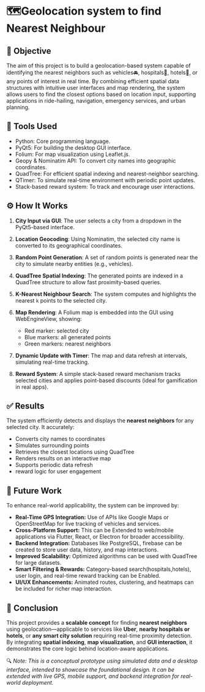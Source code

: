 # 🗺️Geolocation system to find Nearest Neighbour

## 🎯 Objective

The aim of this project is to build a geolocation-based system capable of identifying the nearest neighbors such as vehicles🚘, hospitals🏥, hotels🏨, or any points of interest in real time.
By combining efficient spatial data structures with intuitive user interfaces and map rendering, the system allows users to find the closest options based on location input, supporting applications in ride-hailing, navigation, emergency services, and urban planning.

## 🧰 Tools Used

* Python: Core programming language.
* PyQt5: For building the desktop GUI interface.
* Folium: For map visualization using Leaflet.js.
* Geopy & Nominatim API: To convert city names into geographic coordinates.
* QuadTree: For efficient spatial indexing and nearest-neighbor searching.
* QTimer: To simulate real-time environment with periodic point updates.
* Stack-based reward system: To track and encourage user interactions.



## ⚙️ How It Works

1. **City Input via GUI**:
   The user selects a city from a dropdown in the PyQt5-based interface.

2. **Location Geocoding**:
   Using Nominatim, the selected city name is converted to its geographical coordinates.

3. **Random Point Generation**:
   A set of random points is generated near the city to simulate nearby entities (e.g., vehicles).

4. **QuadTree Spatial Indexing**:
   The generated points are indexed in a QuadTree structure to allow fast proximity-based queries.

5. **K-Nearest Neighbour Search**:
   The system computes and highlights the nearest `k` points to the selected city.

6. **Map Rendering**:
   A Folium map is embedded into the GUI using WebEngineView, showing:

   * Red marker: selected city
   * Blue markers: all generated points
   * Green markers: nearest neighbors

7. **Dynamic Update with Timer**:
   The map and data refresh at intervals, simulating real-time tracking.

8. **Reward System**:
   A simple stack-based reward mechanism tracks selected cities and applies point-based discounts (ideal for gamification in real apps).



## ✅ Results

The system efficiently detects and displays the **nearest neighbors** for any selected city. It accurately:

* Converts city names to coordinates
* Simulates surrounding points
* Retrieves the closest locations using QuadTree
* Renders results on an interactive map
* Supports periodic data refresh
* reward logic for user engagement

## 🚀 Future Work

To enhance real-world applicability, the system can be improved by:

* **Real-Time GPS Integration:** Use of APIs like Google Maps or OpenStreetMap for live tracking of vehicles and services.
* **Cross-Platform Support:** This can be Extended to web/mobile applications via Flutter, React, or Electron for broader accessibility.
* **Backend Integration:** Databases like  PostgreSQL, firebase can be created to store user data, history, and map interactions.
* **Improved Scalability:** Optimized algorithms can be used with QuadTree for large datasets.
* **Smart Filtering & Rewards:** Category-based search(hospitals,hotels), user login, and real-time reward tracking can be Enabled.
* **UI/UX Enhancements:** Animated routes, clustering, and heatmaps can be included for richer map interaction.




## 🧠 Conclusion

This project provides a **scalable concept** for finding **nearest neighbors** using geolocation—applicable to services like **Uber**, **nearby hospitals or hotels**, or **any smart city solution** requiring real-time proximity detection. By integrating **spatial indexing**, **map visualization**, and **GUI interaction**, it demonstrates the core logic behind location-aware applications.

 🔍 *Note: This is a conceptual prototype using simulated data and a desktop interface, intended to showcase the foundational design. It can be extended with live GPS, mobile support, and backend integration for real-world deployment.*




